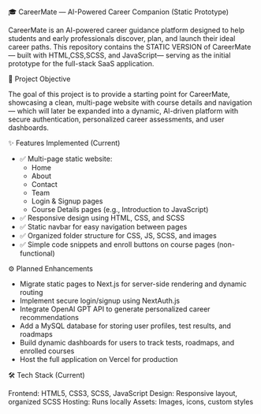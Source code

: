 🎓 CareerMate — AI-Powered Career Companion (Static Prototype)

CareerMate is an AI-powered career guidance platform designed to help students and early professionals discover, plan, and launch their ideal career paths.
This repository contains the STATIC VERSION of CareerMate — built with HTML,CSS,SCSS, and JavaScript— serving as the initial prototype for the full-stack SaaS application.

📌 Project Objective

The goal of this project is to provide a starting point for CareerMate, showcasing a clean, multi-page website with course details and navigation — which will later be expanded into a dynamic, AI-driven platform with secure authentication, personalized career assessments, and user dashboards.

✨ Features Implemented (Current)

- ✅ Multi-page static website:  
  - Home  
  - About  
  - Contact  
  - Team  
  - Login & Signup pages  
  - Course Details pages (e.g., Introduction to JavaScript)
- ✅ Responsive design using HTML, CSS, and SCSS
- ✅ Static navbar for easy navigation between pages
- ✅ Organized folder structure for CSS, JS, SCSS, and images
- ✅ Simple code snippets and enroll buttons on course pages (non-functional)

⚙️ Planned Enhancements

- Migrate static pages to Next.js for server-side rendering and dynamic routing
- Implement secure login/signup using NextAuth.js
- Integrate OpenAI GPT API to generate personalized career recommendations
- Add a MySQL database for storing user profiles, test results, and roadmaps
- Build dynamic dashboards for users to track tests, roadmaps, and enrolled courses
- Host the full application on Vercel for production

🛠️ Tech Stack (Current)

Frontend: HTML5, CSS3, SCSS, JavaScript
Design: Responsive layout, organized SCSS
Hosting: Runs locally 
Assets: Images, icons, custom styles


